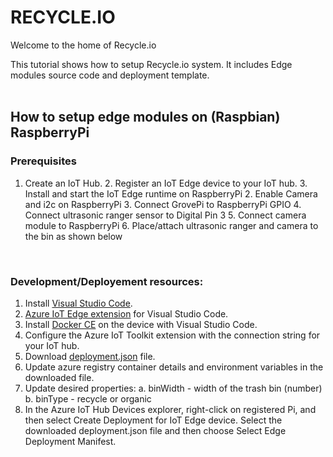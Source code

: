 # **RECYCLE.IO**

Welcome to the home of Recycle.io

This tutorial shows how to setup Recycle.io system. It includes Edge modules source code and deployment template.
<br>
<br>

## How to setup edge modules on (Raspbian) RaspberryPi
### Prerequisites
  1. Create an IoT Hub.
	2. Register an IoT Edge device to your IoT hub.
	3. Install and start the IoT Edge runtime on RaspberryPi
	2. Enable Camera and i2c on RaspberryPi
	3. Connect GrovePi to RaspberryPi GPIO
	4. Connect ultrasonic ranger sensor to Digital Pin 3
	5. Connect camera module to RaspberryPi
	6. Place/attach ultrasonic ranger and camera to the bin as shown below
  <br>
  
  ### Development/Deployement resources:
1. Install [Visual Studio Code](https://code.visualstudio.com/download).
2. [Azure IoT Edge extension](https://marketplace.visualstudio.com/items?itemName=vsciot-vscode.azure-iot-edge) for Visual Studio Code.
3. Install [Docker CE](https://docs.docker.com/install/) on the device with Visual Studio Code.
4. Configure the Azure IoT Toolkit extension with the connection string for your IoT hub.
5. Download [deployment.json](edge/config/deployment.json) file.
6. Update azure registry container details and environment variables in the downloaded file.
7. Update desired properties:
		a. binWidth - width of the trash bin (number)
		b. binType - recycle or organic
8. In the Azure IoT Hub Devices explorer, right-click on registered Pi, and then select Create Deployment for IoT Edge device. Select the downloaded deployment.json file and then choose Select Edge Deployment Manifest.
